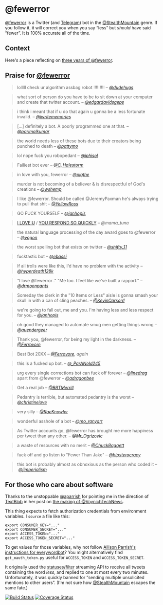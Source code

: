 # @fewerror

[@fewerror][] is a Twitter (and [Telegram](http://telegram.me/fewerrorbot)) bot in the [@StealthMountain][] genre. If you follow it, it will correct you when you say “less” but *should* have said “fewer”. It is 100% accurate all of the time.

## Context

Here's a piece reflecting on [three years of @fewerror](http://t.wjt.me.uk/post/151462998480/three-years-of-fewerror).

## Praise for [@fewerror][]

> lolllll check ur algorithm assbag robot !!!!!!!!! <cite>– [@dudehugs](https://twitter.com/dudehugs/status/418455551383588864)</cite>

> what sort of person do you have to be to sit down at your computer and create that twitter account. <cite>– [@edgardavidsgeps](https://twitter.com/edgardavidsgeps/status/416620250877399041)

> i think i meant that if u do that again u gonna be a less fortunate invalid. <cite>– [@iwritememories](https://twitter.com/iwritememories/status/386084492685115392)

> […] definitely a bot. A poorly programmed one at that. <cite>– [@parimalkumar](https://twitter.com/parimalkumar/status/419552596131454977)</cite>

> the world needs less of these bots due to their creators being punched to death <cite>– [@pattymo](https://twitter.com/pattymo/status/420262996586151936)</cite>

> lol nope fuck you robopedant <cite>– [@iphisol](https://twitter.com/iphisol/status/422046676648726528)</cite>

> Failiest bot ever <cite>– [@C_Halestorm](https://twitter.com/C_Halestorm/status/426510945423478784)</cite>

> in love with you, fewerror <cite>– [@pigthe](https://twitter.com/pigthe/status/431211363889713152)</cite>

> murder is not becoming of a believer & is disrespectful of God's creations <cite>– [@wshemp](https://twitter.com/wshemp/status/428203543980290048)</cite>

> I like @fewerror. Should be called @JeremyPaxman he's always trying to pull that shit <cite>– [@YellowRoss](https://twitter.com/YellowRoss/status/444977740287340544)</cite>

> GO FUCK YOURSELF <cite>– [@janhopis](https://twitter.com/janhopis/status/447396453808603136)</cite>

> [I LOVE U](https://twitter.com/mama_tuna/status/450597264466399232) / [YOU RESPOND SO QUICKLY](https://twitter.com/mama_tuna/status/450597290659819520) <cite>– @mama_tuna</cite>

> the natural language processing of the day award goes to @fewerror
 <cite>– [@vogon](https://twitter.com/vogon/status/451087365079973888)</cite>

> the worst spelling bot that exists on twitter <cite>– [@shifty_11](https://twitter.com/shifty_11/status/452746071530569728)</cite>

> fucktastic bot <cite>– [@ebassi](https://twitter.com/ebassi/status/451851394535153664)</cite>

> If all trolls were like this, I'd have no problem with the activity <cite>– [@hyperdeath128k](https://twitter.com/hyperdeath128k/status/462522298998992896)</cite>

> "I love @fewerror ." "Me too. I feel like we've built a rapport."
 <cite>– [@drmoonpants](https://twitter.com/drmoonpants/status/467446078082531328)</cite>

> Someday the clerk in the "10 Items or Less" aisle is gonna smash your skull in with a can of cling peaches. <cite>– [@KevinCarson1](https://twitter.com/KevinCarson1/status/467889956027781120)</cite>

> we're going to fall out, me and you. I'm having less and less respect for you. <cite>– [@janhopis](https://twitter.com/janhopis/status/470282734100021248)</cite>

> oh good they managed to automate smug men getting things wrong <cite>– [@quendergeer](https://twitter.com/quendergeer/status/480267052574576641)</cite>

> Thank you, @fewerror, for being my light in the darkness. <cite>– [@Ferrovore](https://twitter.com/Ferrovore/status/518916378565177344)</cite>

> Best Bot 20XX <cite>– [@Ferrovore](https://twitter.com/Ferrovore/status/551052720061562880), again</cite>

> this is a fucked up bot. <cite>– [@_ParANoId245](https://twitter.com/_ParANoId245/status/569971028711100416)</cite>

> urg every single corrections bot can fuck off forever <cite>– [@linedrag](https://twitter.com/linedrag/status/580791264251105280)</cite><br>
> apart from @fewerror <cite>– [@adragonbee](https://twitter.com/adragonbee/status/580791364708933634)</cite>

> Get a real job <cite>– [@BRTMerrill](https://twitter.com/BRTMerrill/status/597324855130923009)</cite>

> Pedantry is terrible, but automated pedantry is the worst <cite>– [@christinelove](https://twitter.com/christinelove/status/597786212791889920)</cite>

> very silly <cite>– [@RaeKnowler](https://twitter.com/RaeKnowler/status/606405005776678913)

> wonderful asshole of a bot <cite>– [@mo_ranyart](https://twitter.com/mo_ranyart/status/621071298299441153)</cite>

> As Twitter accounts go, @fewerror has brought me more happiness per tweet than any other. <cite>– [@Mr_Ogrizovic](https://twitter.com/Mr_Ogrizovic/status/676717255640670208)</cite>

> a waste of resources with no merit <cite>– [@ChuckBaggett](https://twitter.com/ChuckBaggett/status/682789578982486016)</cite>

> fuck off and go listen to "Fewer Than Jake" <cite>– [@hipsterocracy](https://twitter.com/hipsterocracy/status/702148946617978882)</cite>

> this bot is probably almost as obnoxious as the person who coded it <cite>– [@jimperialism](https://twitter.com/jimperialism/status/711023047885455360)</cite>

## For those who care about software

Thanks to the unstoppable [@aparrish][] for pointing me in the direction of [TextBlob][] in her post on [the making of @VoynichTechNews][voynich].

[@fewerror]: https://twitter.com/fewerror/
[@StealthMountain]: https://twitter.com/StealthMountain
[violence]: https://twitter.com/iwritememories/status/386084492685115392
[@aparrish]: https://twitter.com/aparrish
[voynich]: http://www.decontextualize.com/2013/10/voynich-tech-news/
[TextBlob]: https://github.com/sloria/TextBlob

This thing expects to fetch authorization credentials from environment variables. I `source` a file like this:

    export CONSUMER_KEY="..."
    export CONSUMER_SECRET="..."
    export ACCESS_TOKEN="..."
    export ACCESS_TOKEN_SECRET="..."

To get values for those variables, why not follow [Allison Parrish's instructions for everywordbot](https://github.com/aparrish/everywordbot#obtaining-twitter-authorization-credentials)? You might alternatively find `get_oauth_token.py` useful for `ACCESS_TOKEN` and `ACCESS_TOKEN_SECRET`.

It originally used the [statuses/filter](https://dev.twitter.com/docs/api/1.1/post/statuses/filter) streaming API to receive all tweets containing the word *less*, and replied to one at most every two minutes. Unfortunately, it was quickly banned for “sending multiple unsolicited mentions to other users”. (I'm not sure how [@StealthMountain][] escapes the same fate.)

[![Build Status](https://travis-ci.org/wjt/fewerror.svg?branch=master)](https://travis-ci.org/wjt/fewerror)
[![Coverage Status](https://coveralls.io/repos/wjt/fewerror/badge.svg?branch=master&service=github)](https://coveralls.io/github/wjt/fewerror?branch=master)
